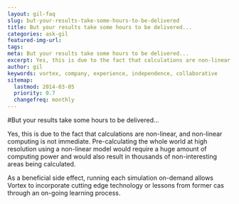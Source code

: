 ```yaml
---
layout: gil-faq
slug: but-your-results-take-some-hours-to-be-delivered
title: But your results take some hours to be delivered...
categories: ask-gil
featured-img-url:
tags:
meta: But your results take some hours to be delivered...
excerpt: Yes, this is due to the fact that calculations are non-linear, and non-linear computing is not immediate.
author: gil
keywords: vortex, company, experience, independence, collaborative
sitemap:
  lastmod: 2014-03-05
  priority: 0.7
  changefreq: monthly
---
```


#But your results take some hours to be delivered...

Yes, this is due to the fact that calculations are non-linear, and non-linear computing is not immediate. Pre-calculating the whole world at high resolution using a non-linear model would require a huge amount of computing power and would also result in thousands of non-interesting areas being calculated.

As a beneficial side effect, running each simulation on-demand allows Vortex to incorporate cutting edge technology or lessons from former cas through an on-going learning process.